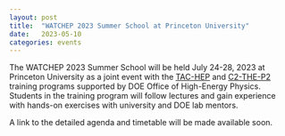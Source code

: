```yaml
---
layout: post
title:  "WATCHEP 2023 Summer School at Princeton University"
date:   2023-05-10
categories: events
---
```

The WATCHEP 2023 Summer School will be held July 24-28, 2023 at Princeton University as a joint event with the [TAC-HEP](https://tac-hep.org) and [C2-THE-P2](https://www.niu.edu/clas/physics/academics/graduate/traineeship.shtml) training programs supported by DOE Office of High-Energy Physics.
Students in the training program will follow lectures and gain experience with hands-on exercises with university and DOE lab mentors.

A link to the detailed agenda and timetable will be made available soon.
